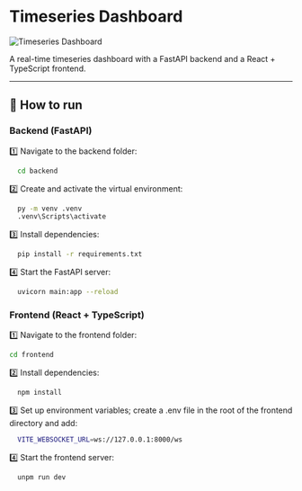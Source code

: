 # Timeseries Dashboard

![Timeseries Dashboard](public/preview.gif)

A real-time timeseries dashboard with a FastAPI backend and a React + TypeScript frontend.

---

## 🚀 How to run

### Backend (FastAPI)

1️⃣ Navigate to the backend folder:
```sh
  cd backend
```
2️⃣ Create and activate the virtual environment:
```sh
  py -m venv .venv
  .venv\Scripts\activate
```
3️⃣ Install dependencies:
```sh
  pip install -r requirements.txt
``` 
4️⃣ Start the FastAPI server:
```sh
  uvicorn main:app --reload
``` 

### Frontend (React + TypeScript)

1️⃣ Navigate to the frontend folder:
```sh
cd frontend
```
2️⃣ Install dependencies:
```sh
  npm install
```
3️⃣ Set up environment variables; create a .env file in the root of the frontend directory and add:
```sh
  VITE_WEBSOCKET_URL=ws://127.0.0.1:8000/ws
``` 
4️⃣ Start the frontend server:
```sh
  unpm run dev
``` 